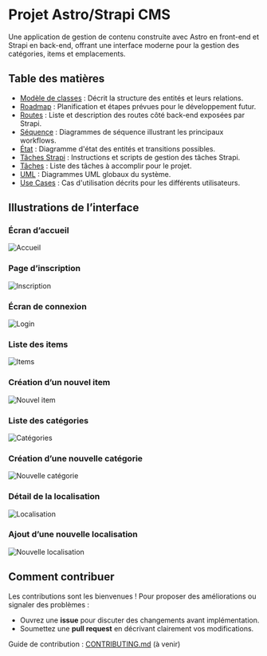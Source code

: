 # Projet Astro/Strapi CMS

Une application de gestion de contenu construite avec Astro en front-end et Strapi en back-end, offrant une interface moderne pour la gestion des catégories, items et emplacements.

## Table des matières

- [Modèle de classes](docs/CLASS.md) : Décrit la structure des entités et leurs relations.
- [Roadmap](docs/ROADMAP.md) : Planification et étapes prévues pour le développement futur.
- [Routes](docs/ROUTES.md) : Liste et description des routes côté back-end exposées par Strapi.
- [Séquence](docs/SEQUENCE.md) : Diagrammes de séquence illustrant les principaux workflows.
- [État](docs/STATE.md) : Diagramme d'état des entités et transitions possibles.
- [Tâches Strapi](docs/STRAPI%20task.md) : Instructions et scripts de gestion des tâches Strapi.
- [Tâches](docs/TASKS.md) : Liste des tâches à accomplir pour le projet.
- [UML](docs/UML.md) : Diagrammes UML globaux du système.
- [Use Cases](docs/USECASE.md) : Cas d'utilisation décrits pour les différents utilisateurs.


## Illustrations de l’interface

### Écran d’accueil
![Accueil](docs/img/accueil.png)

### Page d’inscription
![Inscription](docs/img/register.png)

### Écran de connexion
![Login](docs/img/login.png)

### Liste des items
![Items](docs/img/items.png)

### Création d’un nouvel item
![Nouvel item](docs/img/new-item.png)

### Liste des catégories
![Catégories](docs/img/categories.png)

### Création d’une nouvelle catégorie
![Nouvelle catégorie](docs/img/new-category.png)

### Détail de la localisation
![Localisation](docs/img/location.png)

### Ajout d’une nouvelle localisation
![Nouvelle localisation](docs/img/new-location.png)

## Comment contribuer

Les contributions sont les bienvenues ! Pour proposer des améliorations ou signaler des problèmes :

- Ouvrez une **issue** pour discuter des changements avant implémentation.
- Soumettez une **pull request** en décrivant clairement vos modifications.

Guide de contribution : [CONTRIBUTING.md](CONTRIBUTING.md) (à venir)
